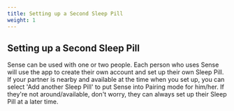 ```yaml
---
title: Setting up a Second Sleep Pill
weight: 1
---
```


## Setting up a Second Sleep Pill

Sense can be used with one or two people. Each person who uses Sense will use the app to create their own account and set up their own Sleep Pill. If your partner is nearby and available at the time when you set up, you can select 'Add another Sleep Pill' to put Sense into Pairing mode for him/her. If they're not around/available, don't worry, they can always set up their Sleep Pill at a later time. 